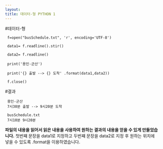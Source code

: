 ```yaml
---
layout: 
title: 데이터-형 PYTHON 1
---
```


#데이터-형 

     f=open("busSchedule.txt", 'r', encoding='UTF-8')

     data1= f.readline().stir()

     data2= f.readline()
     
     print('용인-군산')
     
     print('{} 출발 --> {} 도착' .format(data1,data2))

     f.close()
     
#결과

     용인-군산
     7시30분 출발 --> 9시20분 도착
     
     busSchedule.txt
     7시10분 9시20분
     
   **파일의 내용을 읽어서 읽은 내용을 사용하여 원하는 결과의 내용을 얻을 수 있게 만들었습니다.**
     첫번쨰 문장을 data1로 지정하고 두번쨰 문장을 data2로 지정 후 원하는 위치에 넣을 수 있도록
     .format을 이용하였습니다.
     
